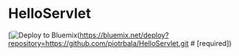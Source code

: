 # HelloServlet


[![Deploy to Bluemix](https://bluemix.net/deploy/button.png)(https://bluemix.net/deploy?repository=https://github.com/piotrbala/HelloServlet.git # [required])

